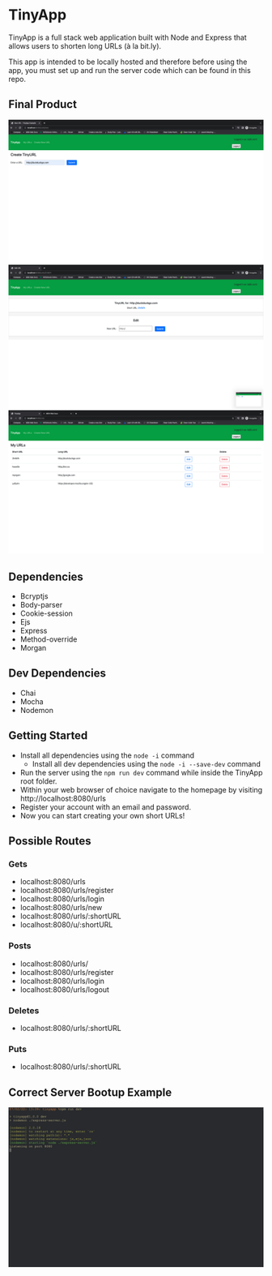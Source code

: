 # TinyApp

TinyApp is a full stack web application built with Node and Express that allows users to shorten long URLs (à la bit.ly).

This app is intended to be locally hosted and therefore before using the app, you must set up and run the server code which can be found in this repo.

## Final Product

![Create TinyURL](/screenshots/Create%20TinyURL.png?raw=true "Create Tiny URL")
![View and Edit TinyURL](/screenshots/View%20and%20Edit%20TinyURL.png?raw=true "View and Edit TinyURL")
![List of TinyURLS](/screenshots/List%20of%20TinyURLS.png?raw=true "List of TinyURLs")

## Dependencies
- Bcryptjs
- Body-parser
- Cookie-session
- Ejs
- Express
- Method-override
- Morgan
## Dev Dependencies
- Chai
- Mocha
- Nodemon
## Getting Started

- Install all dependencies using the `node -i` command
  - Install all dev dependencies using the `node -i --save-dev` command
- Run the server using the `npm run dev` command while inside the TinyApp root folder.
- Within your web browser of choice navigate to the homepage by visiting http://localhost:8080/urls
- Register your account with an email and password.
- Now you can start creating your own short URLs!

## Possible Routes

### Gets

- localhost:8080/urls
- localhost:8080/urls/register
- localhost:8080/urls/login
- localhost:8080/urls/new
- localhost:8080/urls/:shortURL
- localhost:8080/u/:shortURL

### Posts

- localhost:8080/urls/
- localhost:8080/urls/register
- localhost:8080/urls/login
- localhost:8080/urls/logout

### Deletes

- localhost:8080/urls/:shortURL

### Puts

- localhost:8080/urls/:shortURL

## Correct Server Bootup Example

![Server Start up](/screenshots/TinyAppScreenshot.png?raw=true "Server Start Up")
